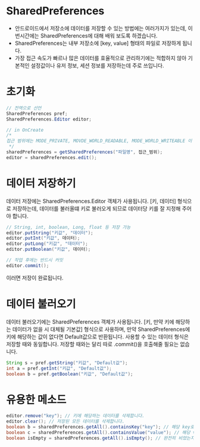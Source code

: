 # SharedPreferences

* 안드로이드에서 저장소에 데이터를 저장할 수 있는 방법에는 여러가지가 있는데, 이번시간에는 SharedPreferences에 대해 배워 보도록 하겠습니다.
* SharedPreferences는 내부 저장소에 [key, value] 형태의 파일로 저장하게 됩니다.
* 가장 접근 속도가 빠르나 많은 데이터를 효율적으로 관리하기에는 적합하지 않아 기본적인 설정값이나 유저 정보, 세션 정보를 저장하는데 주로 쓰입니다.

# 초기화
```java
// 전역으로 선언
SharedPreferences pref;
SharedPreferences.Editor editor;

// in OnCreate
/*
접근 범위에는 MODE_PRIVATE, MOVDE_WORLD_READABLE, MODE_WORLD_WRITEABLE 이 들어갈 수 있는데, 보통은 MODE_PRIVATE를 사용하며 나머지 두 권한은 다른 어플리케이션에서도 이 파일에 접근을 허용할지 결정하는 권한입니다.
 */
sharedPreferences = getSharedPreferences("파일명", 접근_범위);
editor = sharedPreferences.edit();
```

# 데이터 저장하기
데이터 저장에는 SharedPreferences.Editor 객체가 사용됩니다.
[키, 데이터] 형식으로 저장하는데, 데이터를 불러올떄 키로 불러오게 되므로 데이터당 키를 잘 지정해 주어야 합니다. 

```java
// String, int, boolean, Long, float 등 저장 가능
editor.putString("키값", "데이터");
editor.putInt("키값", 데이터);
editor.putLong("키값", "데이터");
editor.putBoolean("키값", 데이터);

// 작업 후에는 반드시 커밋
editor.commit();
```
이러면 저장이 완료됩니다.

# 데이터 불러오기
데이터 불러오기에는 SharedPreferences 객체가 사용됩니다.
[키, 만약 키에 해당하는 데이터가 없을 시 대체될 기본값] 형식으로 사용하며, 만약 SharedPreferences에 키에 해당하는 값이 없다면 Default값으로 반환됩니다.
사용할 수 있는 데이터 형식은 저장할 때와 동일합니다.
저장할 때와는 달리 따로 .commit()을 호출해줄 필요는 없습니다.

```java
String s = pref.getString("키값", "Default값");
int a = pref.getInt("키값", "Default값");
boolean b = pref.getBoolean("키값", "Default값");
```

# 유용한 메소드
```java
editor.remove("key"); // 키에 해당하는 데이터를 삭제합니다.
editor.clear(); // 저장된 모든 데이터를 삭제합니다.
boolean b = sharedPreferences.getAll().containsKey("key"); // 해당 key로 저장된 데이터가 존재하는지 boolean으로 반환합니다.
boolean c = sharedPreferences.getAll().containsValue("value"); // 해당 value로 저장된 데이터가 존재하는지 boolean으로 반환합니다.
boolean isEmpty = sharedPreferences.getAll().isEmpty(); // 완전히 비었는지 boolean으로 반환합니다.
```

